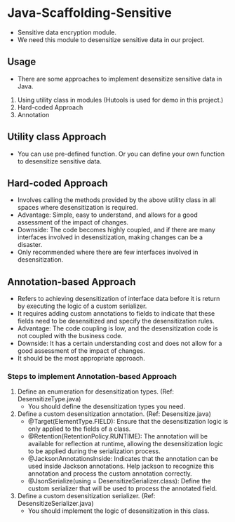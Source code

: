 # Java-Scaffolding-Sensitive
* Sensitive data encryption module.
* We need this module to desensitize sensitive data in our project.

## Usage
* There are some approaches to implement desensitize sensitive data in Java.
1. Using utility class in modules (Hutools is used for demo in this project.)
2. Hard-coded Approach
3. Annotation

## Utility class Approach
* You can use pre-defined function. Or you can define your own function to desensitize sensitive data.

## Hard-coded Approach
* Involves calling the methods provided by the above utility class in all spaces where desensitization is required.
* Advantage: Simple, easy to understand, and allows for a good assessment of the impact of changes.
* Downside: The code becomes highly coupled, and if there are many interfaces involved in desensitization, making changes can be a disaster.
* Only recommended where there are few interfaces involved in desensitization. 

## Annotation-based Approach
* Refers to achieving desensitization of interface data before it is return by executing the logic of a custom serializer.
* It requires adding custom annotations to fields to indicate that these fields need to be desensitized and specify the desensitization rules.
* Advantage: The code coupling is low, and the desensitization code is not coupled with the business code.
* Downside: It has a certain understanding cost and does not allow for a good assessment of the impact of changes.
* It should be the most appropriate approach.

### Steps to implement Annotation-based Approach
1. Define an enumeration for desensitization types. (Ref: DesensitizeType.java)
    * You should define the desensitization types you need.
2. Define a custom desensitization annotation. (Ref: Desensitize.java)
    * @Target(ElementType.FIELD): Ensure that the desensitization logic is only applied to the fields of a class.
    * @Retention(RetentionPolicy.RUNTIME): The annotation will be available for reflection at runtime, allowing the desensitization logic to be applied during the serialization process.
    * @JacksonAnnotationsInside: Indicates that the annotation can be used inside Jackson annotations. Help jackson to recognize this annotation and process the custom annotation correctly.
    * @JsonSerialize(using = DesensitizeSerializer.class): Define the custom serializer that will be used to process the annotated field.
3. Define a custom desensitization serializer. (Ref: DesensitizeSerializer.java)
    * You should implement the logic of desensitization in this class.